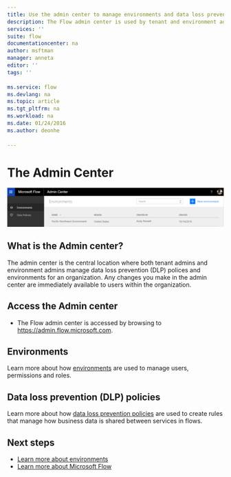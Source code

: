 ```yaml
---
title: Use the admin center to manage environments and data loss prevention. | Microsoft Docs
description: The Flow admin center is used by tenant and environment admins to manage data loss prevention polices and environments for Microsoft Flow deployments.
services: ''
suite: flow
documentationcenter: na
author: msftman
manager: anneta
editor: ''
tags: ''

ms.service: flow
ms.devlang: na
ms.topic: article
ms.tgt_pltfrm: na
ms.workload: na
ms.date: 01/24/2016
ms.author: deonhe

---
```

# The Admin Center
![overview](./media/admin-center-introduction/overview.png)  

## What is the Admin center?
The admin center is the central location where both tenant admins and environment admins manage data loss prevention (DLP) polices and environments for an organization. Any changes you make in the admin center are immediately available to users within the organization.  

## Access the Admin center
* The Flow admin center is accessed by browsing to https://admin.flow.microsoft.com.   

## Environments
Learn more about how [environments](environments-overview-admin.md) are used to manage users, permissions and roles.  

## Data loss prevention (DLP) policies
Learn more about how [data loss prevention policies](prevent-data-loss.md) are used to create rules that manage how business data is shared between services in flows.  

## Next steps
* [Learn more about environments](environments-overview-admin.md)   
* [Learn more about Microsoft Flow](getting-started.md)   

